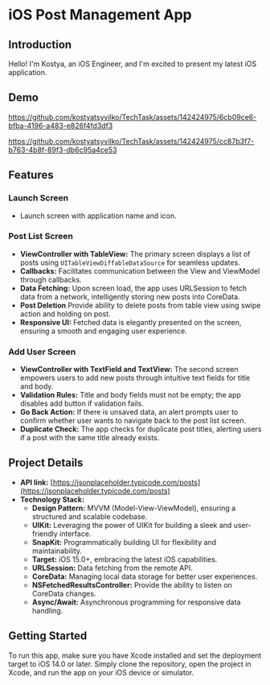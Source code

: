 # iOS Post Management App

## Introduction

Hello! I'm Kostya, an iOS Engineer, and I'm excited to present my latest iOS application. 

## Demo

https://github.com/kostyatsyvilko/TechTask/assets/142424975/6cb09ce6-bfba-4196-a483-e826f4fd3df3    

https://github.com/kostyatsyvilko/TechTask/assets/142424975/cc87b3f7-b763-4b8f-89f3-db6c95a4ce53   

## Features

### Launch Screen
- Launch screen with application name and icon.

### Post List Screen

- **ViewController with TableView:** The primary screen displays a list of posts using `UITableViewDiffableDataSource` for seamless updates.
- **Callbacks:** Facilitates communication between the View and ViewModel through callbacks.
- **Data Fetching:** Upon screen load, the app uses URLSession to fetch data from a network, intelligently storing new posts into CoreData.
- **Post Deletion** Provide ability to delete posts from table view using swipe action and holding on post.
- **Responsive UI:** Fetched data is elegantly presented on the screen, ensuring a smooth and engaging user experience.

### Add User Screen

- **ViewController with TextField and TextView:** The second screen empowers users to add new posts through intuitive text fields for title and body.
- **Validation Rules:** Title and body fields must not be empty; the app disables add button if validation fails.
- **Go Back Action:** If there is unsaved data, an alert prompts user to confirm whether user wants to navigate back to the post list screen.
- **Duplicate Check:** The app checks for duplicate post titles, alerting users if a post with the same title already exists.

## Project Details

- **API link:** [https://jsonplaceholder.typicode.com/posts](https://jsonplaceholder.typicode.com/posts)
- **Technology Stack:**
  - **Design Pattern:** MVVM (Model-View-ViewModel), ensuring a structured and scalable codebase.
  - **UIKit:** Leveraging the power of UIKit for building a sleek and user-friendly interface.
  - **SnapKit:** Programmatically building UI for flexibility and maintainability.
  - **Target:** iOS 15.0+, embracing the latest iOS capabilities.
  - **URLSession:** Data fetching from the remote API.
  - **CoreData:** Managing local data storage for better user experiences.
  - **NSFetchedResultsController:** Provide the ability to listen on CoreData changes.
  - **Async/Await:** Asynchronous programming for responsive data handling.

## Getting Started

To run this app, make sure you have Xcode installed and set the deployment target to iOS 14.0 or later. Simply clone the repository, open the project in Xcode, and run the app on your iOS device or simulator.

